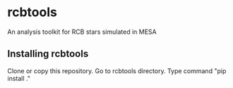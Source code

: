 # rcbtools
An analysis toolkit for RCB stars simulated in MESA

## Installing rcbtools

Clone or copy this repository.
Go to rcbtools directory.
Type command "pip install ."
